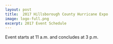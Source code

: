 ```yaml
---
layout: post
title:  2017 Hillsborough County Hurricane Expo
image: logo-full.png
excerpt: 2017 Event Schedule
---
```



Event starts at 11 a.m. and concludes at 3 p.m.
